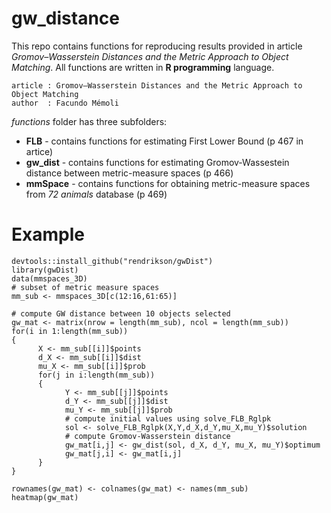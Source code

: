 # gw_distance
This repo contains functions for reproducing results provided in article _Gromov–Wasserstein Distances
and the Metric Approach to Object Matching_. All functions are written in __R programming__ language.
```
article : Gromov–Wasserstein Distances and the Metric Approach to Object Matching
author  : Facundo Mémoli
```

_functions_ folder has three subfolders:
* __FLB__ - contains functions for estimating First Lower Bound (p 467 in artice)
* __gw_dist__ - contains functions for estimating Gromov-Wassestein distance between metric-measure spaces (p 466)
* __mmSpace__ - contains functions for obtaining metric-measure spaces from _72 animals_ database (p 469) 

# Example
```{r}
devtools::install_github("rendrikson/gwDist")
library(gwDist)
data(mmspaces_3D)
# subset of metric measure spaces
mm_sub <- mmspaces_3D[c(12:16,61:65)]

# compute GW distance between 10 objects selected
gw_mat <- matrix(nrow = length(mm_sub), ncol = length(mm_sub))
for(i in 1:length(mm_sub))
{
      X <- mm_sub[[i]]$points
      d_X <- mm_sub[[i]]$dist
      mu_X <- mm_sub[[i]]$prob
      for(j in i:length(mm_sub))
      {
            Y <- mm_sub[[j]]$points
            d_Y <- mm_sub[[j]]$dist
            mu_Y <- mm_sub[[j]]$prob
            # compute initial values using solve_FLB_Rglpk
            sol <- solve_FLB_Rglpk(X,Y,d_X,d_Y,mu_X,mu_Y)$solution
            # compute Gromov-Wasserstein distance 
            gw_mat[i,j] <- gw_dist(sol, d_X, d_Y, mu_X, mu_Y)$optimum
            gw_mat[j,i] <- gw_mat[i,j]
      }
}

rownames(gw_mat) <- colnames(gw_mat) <- names(mm_sub)
heatmap(gw_mat)
```

